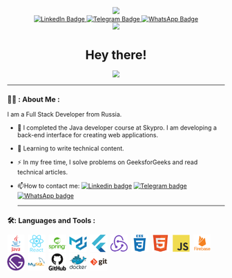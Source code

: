 <div id="header" align="center">
<img src="https://media.giphy.com/media/hpXdHPfFI5wTABdDx9/giphy.gif"/>
</div>

<div id="badges" align="center">
<a href="https://linkedin.com/in/ani-alaverdyan-52130b279">
<img src="https://img.shields.io/badge/LinkedIn-blue?style=for-the-badge&logo=linkedin&logoColor=white" alt="LinkedIn Badge"/>
</a>
<a href="https://t.me/AniAlaverdyan">
<img src="https://img.shields.io/badge/Telegram-blue?style=for-the-badge&logo=telegram&logoColor=white" alt="Telegram Badge"/>
</a>
<a href="https://wa.me/79999073520">
<img src="https://img.shields.io/badge/WhatsApp-green?style=for-the-badge&logo=whatsapp&logoColor=white" alt="WhatsApp Badge"/>
</a>
  </div>
  <div id="views" align="center">
    <img src="https://komarev.com/ghpvc/?username=AlaverdyanAni&style=flat-square&color=green" alt=" "/>
  </div>
  <div id="hey" align="center">
  <h1>
    Hey there!
  </h1>
  </div>
  <div id="hello" align="center">
    <img src="https://media.giphy.com/media/v1.Y2lkPTc5MGI3NjExOHNmbnA3OXUzNjRyeXNteHBqcWRvNjBmYmRhdnBubXFlYzlpaDhjcyZlcD12MV9pbnRlcm5hbF9naWZfYnlfaWQmY3Q9cw/hvRJCLFzcasrR4ia7z/giphy.gif" width="30px"/>
  </div>
  
---

### 👩‍💻 : About Me :

I am a Full Stack Developer from Russia.

- :telescope: I completed the Java developer course at Skypro. I am developing a back-end interface for creating web applications.

- :seedling: Learning to write technical content.

- :zap: In my free time, I solve problems on GeeksforGeeks and read technical articles.

- :mailbox:How to contact me: [![Linkedin badge](https://img.shields.io/badge/-linkedin-blue?style=flat&logo=Linkedin&logoColor=white)](https://linkedin.com/in/ani-alaverdyan-52130b279) [![Telegram badge](https://img.shields.io/badge/-telegram-blue?style=flat&logo=Telegram&logoColor=white)](https://t.me.com/AniAlaverdyan) [![WhatsApp badge](https://img.shields.io/badge/-whatsapp-green?style=flat&logo=WhatsApp&logoColor=white)](https://wa.me/79999073520)

  ---

### 🛠️: Languages and Tools :

<div>
  <img src="https://github.com/devicons/devicon/blob/master/icons/java/java-original-wordmark.svg" title="Java" alt="Java" width="40" height="40"/>&nbsp;
  <img src="https://github.com/devicons/devicon/blob/master/icons/react/react-original-wordmark.svg" title="React" alt="React" width="40" height="40"/>&nbsp;
  <img src="https://github.com/devicons/devicon/blob/master/icons/spring/spring-original-wordmark.svg" title="Spring" alt="Spring" width="40" height="40"/>&nbsp;
  <img src="https://github.com/devicons/devicon/blob/master/icons/materialui/materialui-original.svg" title="Material UI" alt="Material UI" width="40" height="40"/>&nbsp;
  <img src="https://github.com/devicons/devicon/blob/master/icons/flutter/flutter-original.svg" title="Flutter" alt="Flutter" width="40" height="40"/>&nbsp;
  <img src="https://github.com/devicons/devicon/blob/master/icons/redux/redux-original.svg" title="Redux" alt="Redux " width="40" height="40"/>&nbsp;
  <img src="https://github.com/devicons/devicon/blob/master/icons/css3/css3-plain-wordmark.svg"  title="CSS3" alt="CSS" width="40" height="40"/>&nbsp;
  <img src="https://github.com/devicons/devicon/blob/master/icons/html5/html5-original.svg" title="HTML5" alt="HTML" width="40" height="40"/>&nbsp;
  <img src="https://github.com/devicons/devicon/blob/master/icons/javascript/javascript-original.svg" title="JavaScript" alt="JavaScript" width="40" height="40"/>&nbsp;
  <img src="https://github.com/devicons/devicon/blob/master/icons/firebase/firebase-plain-wordmark.svg" title="Firebase" alt="Firebase" width="40" height="40"/>&nbsp;
  <img src="https://github.com/devicons/devicon/blob/master/icons/gatsby/gatsby-original.svg" title="Gatsby"  alt="Gatsby" width="40" height="40"/>&nbsp;
  <img src="https://github.com/devicons/devicon/blob/master/icons/mysql/mysql-original-wordmark.svg" title="MySQL"  alt="MySQL" width="40" height="40"/>&nbsp;
  <img src="https://github.com/devicons/devicon/blob/master/icons/github/github-original-wordmark.svg" title="Github" alt="Github" width="40" height="40"/>&nbsp;
  <img src="https://github.com/devicons/devicon/blob/master/icons/docker/docker-original-wordmark.svg" title="Docker" alt="Docker" width="40" height="40"/>&nbsp;
  <img src="https://github.com/devicons/devicon/blob/master/icons/git/git-original-wordmark.svg" title="Git" **alt="Git" width="40" height="40"/>
</div>
  
